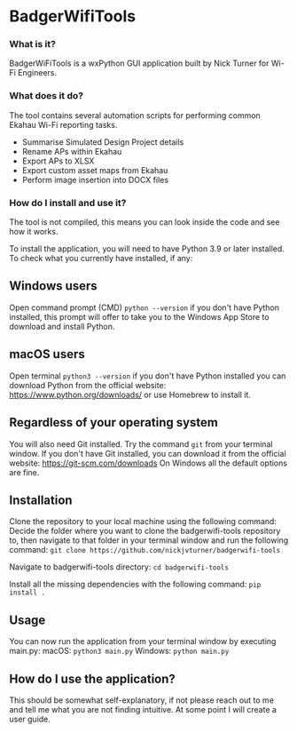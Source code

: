 # BadgerWifiTools

### What is it?
BadgerWiFiTools is a wxPython GUI application built by Nick Turner for Wi-Fi Engineers.

### What does it do?
The tool contains several automation scripts for performing common Ekahau Wi-Fi reporting tasks.
* Summarise Simulated Design Project details
* Rename APs within Ekahau
* Export APs to XLSX
* Export custom asset maps from Ekahau
* Perform image insertion into DOCX files

### How do I install and use it?
The tool is not compiled, this means you can look inside the code and see how it works.

To install the application, you will need to have Python 3.9 or later installed.
To check what you currently have installed, if any:


## Windows users
Open command prompt (CMD)
`python --version`
if you don't have Python installed, this prompt will offer to take you to the Windows App Store to download and install Python.


## macOS users
Open terminal
`python3 --version`
if you don't have Python installed you can download Python from the official website: https://www.python.org/downloads/ or use Homebrew to install it.


## Regardless of your operating system
You will also need Git installed.
Try the command
`git` from your terminal window.
If you don't have Git installed, you can download it from the official website: https://git-scm.com/downloads
On Windows all the default options are fine.


## Installation
Clone the repository to your local machine using the following command:
Decide the folder where you want to clone the badgerwifi-tools repository to, then navigate to that folder in your terminal window and run the following command:
`git clone https://github.com/nickjvturner/badgerwifi-tools`

Navigate to badgerwifi-tools directory:
`cd badgerwifi-tools`

Install all the missing dependencies with the following command:
`pip install .`

## Usage
You can now run the application from your terminal window by executing main.py:
macOS: `python3 main.py`
Windows: `python main.py`


## How do I use the application?
This should be somewhat self-explanatory, if not please reach out to me and tell me what you are not finding intuitive. At some point I will create a user guide.
